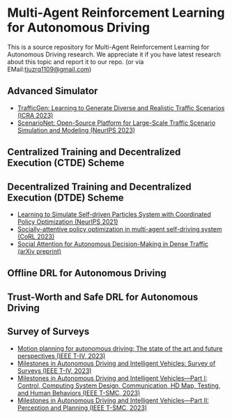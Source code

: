 # Multi-Agent Reinforcement Learning for Autonomous Driving
This is a source repository for Multi-Agent Reinforcement Learning for Autonomous Driving research. 
We appreciate it if you have latest research about this topic and report it to our repo. (or via EMail:tjuzrq1109@gmail.com)

## Advanced Simulator
- [TrafficGen: Learning to Generate Diverse and Realistic Traffic Scenarios (ICRA 2023)](https://ieeexplore.ieee.org/abstract/document/10160296) 
- [ScenarioNet: Open-Source Platform for Large-Scale Traffic Scenario Simulation and Modeling (NeurIPS 2023)](https://proceedings.neurips.cc/paper_files/paper/2023/hash/0c26a501df8fb919a0350e2df06b5d39-Abstract-Datasets_and_Benchmarks.html)

## Centralized Training and Decentralized Execution (CTDE) Scheme


## Decentralized Training and Decentralized Execution (DTDE) Scheme
- [Learning to Simulate Self-driven Particles System with Coordinated Policy Optimization (NeurIPS 2021)](https://proceedings.neurips.cc/paper/2021/hash/594ca7adb3277c51a998252e2d4c906e-Abstract.html)
- [Socially-attentive policy optimization in multi-agent self-driving system (CoRL 2023)](https://proceedings.mlr.press/v205/dai23a.html)
- [Social Attention for Autonomous Decision-Making in Dense Traffic (arXiv preprint)](https://arxiv.org/pdf/1911.12250.pdf)

## Offline DRL for Autonomous Driving

## Trust-Worth and Safe DRL for Autonomous Driving

## Survey of Surveys
- [Motion planning for autonomous driving: The state of the art and future perspectives (IEEE T-IV, 2023)](https://ieeexplore.ieee.org/abstract/document/10122127)
- [Milestones in Autonomous Driving and Intelligent Vehicles: Survey of Surveys (IEEE T-IV, 2023)](https://ieeexplore.ieee.org/abstract/document/9963987)
- [Milestones in Autonomous Driving and Intelligent Vehicles—Part I: Control, Computing System Design, Communication, HD Map, Testing, and Human Behaviors (IEEE T-SMC, 2023)](https://ieeexplore.ieee.org/document/10138317)
- [Milestones in Autonomous Driving and Intelligent Vehicles—Part II: Perception and Planning (IEEE T-SMC, 2023)](https://ieeexplore.ieee.org/abstract/document/9963987)
